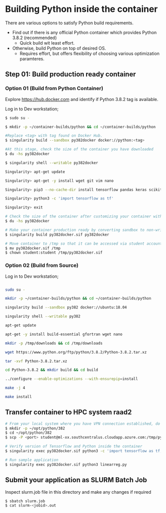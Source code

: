# Building Python inside the container

There are various options to satisfy Python build requirements.

* Find out if there is any official Python container which provides Python 3.8.2 (recommended)
  * Quick build wit least effort.
* Otherwise, build Python on top of desired OS.
  * Requires effort, but offers flexibility of choosing various optimization paramteres.
## Step 01: Build production ready container
### Option 01 (Build from Python Container)

Explore https://hub.docker.com and identify if Python 3.8.2 tag is available.

Log in to Dev workstation;
```sh
$ sudo su - 

$ mkdir -p ~/container-builds/python && cd ~/container-builds/python

#Replace <tag> with tag found on Docker Hub.
$ singularity build --sandbox py382docker docker://python:<tag>

#At this stage, check the size of the container you have downloaded
$ du -hs py382docker

$ singularity shell --writable py382docker

Singularity> apt-get update

Singularity> apt-get -y install wget git vim nano

Singularity> pip3 --no-cache-dir install tensorflow pandas keras scikit-learn

Singularity> python3 -c 'import tensorflow as tf'

Singularity> exit

# Check the size of the container after customizing your container with requirements
$ du -hs py382docker

# Make your container production ready by converting sandbox to non-writable image file
$ singularity build py382docker.sif py382docker

# Move container to /tmp so that it can be accessed via student account remotely
$ mv py382docker.sif /tmp
$ chown student:student /tmp/py382docker.sif

```

### Option 02 (Build from Source)
Log in to Dev workstation;
```sh

sudo su - 

mkdir -p ~/container-builds/python && cd ~/container-builds/python

singularity build --sandbox py382 docker://ubuntu:18.04

singularity shell --writable py382

apt-get update

apt-get -y install build-essential gfortran wget nano

mkdir -p /tmp/downloads && cd /tmp/downloads

wget https://www.python.org/ftp/python/3.8.2/Python-3.8.2.tar.xz

tar -xvf Python-3.8.2.tar.xz

cd Python-3.8.2 && mkdir build && cd build

../configure --enable-optimizations --with-ensurepip=install

make -j 4

make install

```

## Transfer container to HPC system raad2

```sh
# From your local system where you have VPN connection established, do ssh to raad2 and issue following;
$ mkdir -p ~/opt/python/382
$ cd ~/opt/python/382
$ scp -P <port> student@ml-xx.southcentralus.cloudapp.azure.com:/tmp/py382docker.sif

# Verify version of Tensorflow and Python inside the container
$ singularity exec py382docker.sif python3 -c 'import tensorflow as tf; print(tf.__version__)'

# Run sample application
$ singularity exec py382docker.sif python3 linearreg.py 
```

## Submit your application as SLURM Batch Job

Inspect slurm.job file in this directory and make any changes if required

```sh
$ sbatch slurm.job
$ cat slurm-<jobid>.out
```
